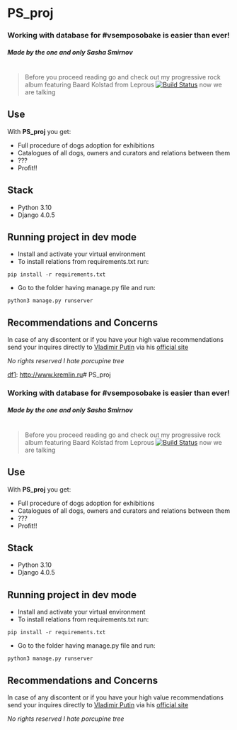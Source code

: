 # PS_proj
### Working with database for #vsemposobake is easier than ever!
##### _Made by the one and only Sasha Smirnov_
# 

> Before you proceed reading go and check out my progressive rock album
> featuring Baard Kolstad from Leprous
[![Build Status](https://s3.amazonaws.com/static.beavercountyradio.com/wp-content/uploads/2020/02/29173054/listen_now.png)](https://taplink.cc/pristinekidsband)
> now we are talking

## Use

With __PS_proj__ you get:

- Full procedure of dogs adoption for exhibitions
- Catalogues of all dogs, owners and curators and relations between them
- ???
- Profit!!

## Stack

- Python 3.10
- Django 4.0.5

## Running project in dev mode
- Install and activate your virtual environment
- To install relations from requirements.txt run:
```
pip install -r requirements.txt
``` 
- Go to the folder having manage.py file and run:
```
python3 manage.py runserver
```
## Recommendations and Concerns 

In case of any discontent or if you have your high value recommendations
send your inquires directly to [Vladimir Putin] via his [official site][df1]

_No rights reserved_
_I hate porcupine tree_

   [Vladimir Putin]: <https://ru.wikipedia.org/wiki/Путин,_Владимир_Владимирович>
   [df1]: <http://www.kremlin.ru># PS_proj
### Working with database for #vsemposobake is easier than ever!
##### _Made by the one and only Sasha Smirnov_
# 

> Before you proceed reading go and check out my progressive rock album
> featuring Baard Kolstad from Leprous
[![Build Status](https://s3.amazonaws.com/static.beavercountyradio.com/wp-content/uploads/2020/02/29173054/listen_now.png)](https://taplink.cc/pristinekidsband)
> now we are talking

## Use

With __PS_proj__ you get:

- Full procedure of dogs adoption for exhibitions
- Catalogues of all dogs, owners and curators and relations between them
- ???
- Profit!!

## Stack

- Python 3.10
- Django 4.0.5

## Running project in dev mode
- Install and activate your virtual environment
- To install relations from requirements.txt run:
```
pip install -r requirements.txt
``` 
- Go to the folder having manage.py file and run:
```
python3 manage.py runserver
```
## Recommendations and Concerns 

In case of any discontent or if you have your high value recommendations
send your inquires directly to [Vladimir Putin] via his [official site][df1]

_No rights reserved_
_I hate porcupine tree_

   [Vladimir Putin]: <https://ru.wikipedia.org/wiki/Путин,_Владимир_Владимирович>
   [df1]: <http://www.kremlin.ru>